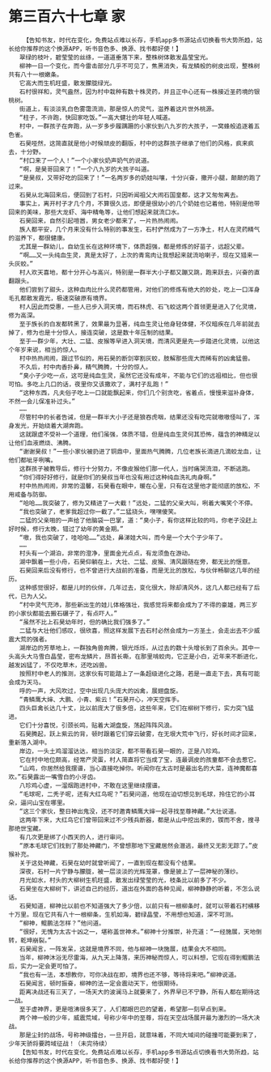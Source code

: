 # 第三百六十七章 家
        【告知书友，时代在变化，免费站点难以长存，手机app多书源站点切换看书大势所趋，站长给你推荐的这个换源APP，听书音色多、换源、找书都好使！】
       翠绿的枝叶，碧莹莹的丝绦，一道道垂落下来，整株树体散发晶莹宝光。
       柳神一日一个变化，而今雷击部分几乎不可见了，焦黑消失，有龙鳞般的树皮出现，整株树共有八十一根嫩条。
       它高大而生机旺盛，散发朦胧绿光。
       石村很祥和，灵气盎然，因为村中栽种有数十株灵药，并且正中心还有一株接近圣药境的银桃树。
       街道上，有淡淡乳白色雾霭流淌，那是惊人的灵气，滋养着这片世外桃源。
       “柱子，不许跑，快回家吃饭。”一高大健壮的年轻人喊道。
       村中，一群孩子在奔跑，从一岁多步履蹒跚的小家伙到八九岁的大孩子，一窝蜂般追逐着五色雀。
       石昊哑然，这简直就是他小时候顽皮的翻版，村中的这群孩子继承了他们的风格，疯来疯去，十分野。
       “村口来了一个人！”一个小家伙奶声奶气的说道。
       “啊，是昊哥回来了！”一个八九岁的大孩子叫道。
       “是昊叔，又带好吃的回来了！”一名两岁多的奶娃叫嚷，十分兴奋，撒开小腿，颠颠的跑了过来。
       石昊从北海回来后，便回到了石村，只因听闻祖父大闹石国皇都，这才又匆匆离去。
       事实上，离开村子才几个月，不算很久远，即便是很幼小的几个奶娃也记着他，特别是他带回来的美味，那些大龙虾、海中精龟等，让他们想起来就流口水。
       石昊回来，自然引起喧嚣，男女老少都来了，一片热热闹闹。
       族人都平安，几个月来没有什么特别的事发生，石村俨然成为了一方净土，村人在灵药精气的滋养下，都很健康。
       尤其是一群幼儿，自幼生长在这种环境下，体质超强，都是修炼的好苗子，远超父辈。
       “啊……又一头纯血生灵，真是太好了，上次的青鸾肉让我想起来就流哈喇子，现在又猎来一头灰蛟。”
       村人欢天喜地，都十分开心与高兴，特别是一群半大小子都又蹦又跳，跑来跃去，兴奋的直翻跟头。
       他们尝到了甜头，这种血肉比什么灵药都管用，对他们的修炼有绝大的妙处，吃上一口浑身毛孔都散发霞光，极速突破原有境界。
       村人因此而受惠，一些人已步入洞天境，而石林虎、石飞蛟这两个首领更是进入了化灵境，修为高深。
       至于族长的白发都转黑了，效果最为显著，纯血生灵让他身轻体健，不仅暗疾在几年前就去掉了，修为也是十分惊人，接连突破，这是数十年压制的结果。
       至于一群少年，大壮、二猛、皮猴等早进入洞天境，而清风更是先一步踏进化灵境，以他这个年岁来说，相当的惊人。
       村中热热闹闹，跟过节似的，用石昊的断剑宰割灰蛟，肢解那些庞大而稀有的凶禽猛兽。
       不久后，村中肉香扑鼻，精气腾腾，十分的惊人。
       “臭小子少吃一点，这可是纯血生灵，虽然它还没有成年，不能与它们的远祖相比，但也很可怕。多吃上几口的话，夜里你又该撒欢了，满村子乱跑！”
       “这种东西，凡夫俗子吃上一口就能飘起来，你们几个别贪吃，省着点，慢慢来滋补身体，不然一会儿保准补过头。”
       ……
       尽管村中的长者告诫，但是一群半大小子还是狼吞虎咽，结果还没有吃完就嗷嗷怪叫了，浑身发光，开始绕着大湖奔跑。
       这就跟虚不受补一个道理，他们虽强，体质不错，但是纯血生灵何其恐怖，蕴含的神精足以让他们血液燃烧、沸腾。
       “谢谢昊叔！”一些小家伙被扔进了铜鼎中，里面热气腾腾，几位老族长滴进几滴蛟龙血，让他们都呲牙咧嘴。
       这群孩子被教导后，修行十分努力，不像皮猴他们那一代人，当时痛哭流泪，不断逃跑。
       “你们得好好修行，就是你们的昊叔当年也没有用过这种纯血洗礼肉身啊。”
       村中热热闹闹，非常的温馨，石昊看在眼中，暖在心里，只有在这里他才能彻底的放松，不用戒备与防御。
       “哈哈……我突破了，修为又精进了一大截！”远处，二猛的父亲大叫，咧着大嘴笑个不停。
       “我也突破了，老爹我超过你一截了。”二猛挠头，嘿嘿傻笑。
       二猛的父亲啪的一声给了他脑袋一巴掌，道：“臭小子，有你这样比较的吗，你老子没赶上好时候，修行太晚，错过了幼年的黄金期。”
       “嗷，我也突破了，哇哈哈……”远处，鼻涕娃大叫，而今是一个大个子少年了。
       ……
       村头有一个湖泊，非常的澄净，里面金光点点，有龙须鱼在游动。
       湖中飘着一些小舟，石昊仰躺在上，大壮、二猛、皮猴、清风跟随在旁，都无比的惬意。
       石昊回来后没有修行，也不曾进行大战前的准备，而是无比的放松，与伙伴畅聊这几年的经历。
       这种感觉很好，都是儿时的伙伴，几年过去，变化很大，除却清风外，这几人都已经有了后代，已为人父。
       “村中灵气充沛，那些新出生的娃儿体格强壮，我感觉将来都会成为了不得的豪雄，两三岁的小家伙都能去搬石碾子了，有点吓人。”
       “虽然不比上石昊幼年时，但的确比我们强多了。”
       二猛与大壮他们感叹，很欣喜，照这样发展下去石村必然会成为一方圣土，会走出去不少威震大荒的强者。
       湖岸边的芳草地上，一群独角兽奔腾，银光烁烁，从过去的数十头增长到了百余头。其中一头高头大马雪白晶莹，密布龙鳞片，昂首长嘶，在那里啃蛟肉，它正是小白，近年来不断进化，越发凶猛了，不仅吃草木，还吃凶兽。
       按照村中老人的推测，这家伙有可能踏上了一条超级进化之路，若是一直走下去，真有可能会成为天马。
       呼的一声，大风吹过，空中出现几头庞大的凶禽，展翅盘旋。
       “青鳞鹰大婶、大鹏、小青、紫云！”石昊开心，冲天空挥手。
       四头巨禽长达几十丈，比以前庞大了很多倍，这些年来，它们在柳树下修行，实力突飞猛进。
       它们十分喜悦，引颈长鸣，贴着大湖盘旋，荡起阵阵风浪。
       石昊腾起，跃上紫云的背，顿时跟着它们穿云破雾，在无垠大荒中飞行，好长时间才回来，重新落入湖中。
       岸边，一头土鸡溜溜达达，相当的淡定，都不带看石昊一眼的，正是八珍鸡。
       它在村中地位颇高，经常产灵蛋，村人简直将它当成了宝，连最调皮的孩童都不会去惹它。
       “山鸡，你居然给我摆谱，当心直接吃掉你。听闻你在太古时是最出名的大菜，连神魔都喜欢。”石昊露出一嘴雪白的小牙齿。
       八珍鸡心虚，一溜烟跑进村中，不敢在这里继续摆谱。
       “毛球呢，二秃子呢，还有大红鸟呢？”石昊问道，他现在迫切想见到毛球，拎住它的小耳朵，逼问山宝在哪里。
       “这三个家伙，整日神出鬼没，还不时邀青鳞鹰大婶一起寻找至尊神藏。”大壮说道。
       这两年下来，大红鸟它们曾带回来过不少残兵断器，都是从山中挖出来的，锲而不舍，搜寻那绝世宝藏。
       有几次更是绑了小西天的人，进行审问。
       “原本毛球它们找到了那处神藏门，不曾想那地下宝藏居然会潜逃，最终又无影无踪了。”皮猴补充。
       关于这处神藏，石昊在幼时就曾听闻了，一直到现在都没有个结果。
       深夜，石村一片宁静与朦胧，被一层淡淡的光辉笼罩，像是披上了一层神秘的薄纱。
       月光如水，村头的大柳树生机旺盛，散发出绿莹莹的光，枝条比以前多了不少。
       石昊坐在大柳树下，讲述自己的经历，道出在外面的各种见闻，柳神静静的听着，不怎么说话。
       石昊知道，柳神比以前也不知道强大了多少倍，以前只有一根柳条时，就可以带着石村横移十万里。现在它共有八十一根柳条，生机如海，碧绿晶莹，不用想也知道，深不可测。
       “柳神，鲲鹏法怎样？”他问道。
       “很好，无愧为太古十凶之一，堪称盖世神术。”柳神十分推崇，补充道：“一经施展，天地倒转，乾坤崩裂。”
       石昊闻言，一阵发呆，这就是境界不同，他与柳神一块施展，结果会大不相同。
       当年，柳神沐浴无尽雷海，从九天上降落，来历神秘而惊人，可以料想，它现在得到鲲鹏法后，实力一定会更可怕了。
       “我也有一法，本想教你，可你决战在即，境界也还不够，等待将来吧。”柳神说道。
       石昊闻言，顿时振奋，柳神的法一定会震动天下，他很期待。
       距离决战还有三天了，一场天大的波澜马上就要来了，外界早已不宁静，所有人都在期待这一战。
       至于虚神界，更是喧沸很多天了，人们都眼巴巴的望着，希望那一刻早点到来。
       两个神一般的少年，威震荒域，号称少年中的至尊，将在天空战场展开最为激烈的一场大决战。
       那是尘封的战场，号称神级擂台，一旦开启，就意味着，不同大域间的碰撞可能要到来了，少年天骄将要跨域征战！（未完待续）
       【告知书友，时代在变化，免费站点难以长存，手机app多书源站点切换看书大势所趋，站长给你推荐的这个换源APP，听书音色多、换源、找书都好使！】